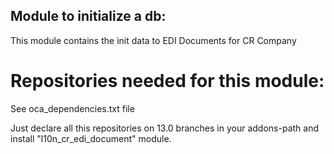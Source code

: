 Module to initialize a db:
--------------------------

This module contains the init data to EDI Documents for CR Company

Repositories needed for this module:
====================================

See oca_dependencies.txt file

Just declare all this repositories on 13.0 branches in your addons-path and install "l10n_cr_edi_document" module.
